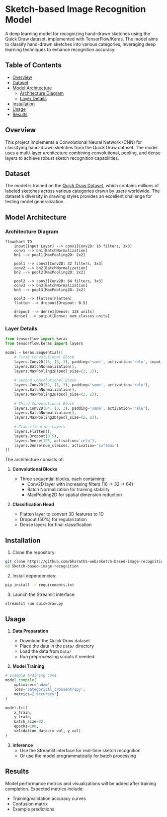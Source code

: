 # Sketch-based Image Recognition Model

A deep learning model for recognizing hand-drawn sketches using the Quick Draw dataset, implemented with TensorFlow/Keras. The model aims to classify hand-drawn sketches into various categories, leveraging deep learning techniques to enhance recognition accuracy.

## Table of Contents
- [Overview](#overview)
- [Dataset](#dataset) 
- [Model Architecture](#model-architecture)
  - [Architecture Diagram](#architecture-diagram)
  - [Layer Details](#layer-details)
- [Installation](#installation)
- [Usage](#usage)
- [Results](#results)
 
## Overview
This project implements a Convolutional Neural Network (CNN) for classifying hand-drawn sketches from the Quick Draw dataset. The model uses a multi-layer architecture combining convolutional, pooling, and dense layers to achieve robust sketch recognition capabilities.

## Dataset
The model is trained on the [Quick Draw Dataset](https://console.cloud.google.com/storage/browser/quickdraw_dataset/full/numpy_bitmap), which contains millions of labeled sketches across various categories drawn by users worldwide. The dataset's diversity in drawing styles provides an excellent challenge for testing model generalization.

## Model Architecture

### Architecture Diagram

```mermaid
flowchart TD
    input[Input Layer] --> conv1[Conv2D: 16 filters, 3x3]
    conv1 --> bn1[BatchNormalization]
    bn1 --> pool1[MaxPooling2D: 2x2]
    
    pool1 --> conv2[Conv2D: 32 filters, 3x3]
    conv2 --> bn2[BatchNormalization]
    bn2 --> pool2[MaxPooling2D: 2x2]
    
    pool2 --> conv3[Conv2D: 64 filters, 3x3]
    conv3 --> bn3[BatchNormalization]
    bn3 --> pool3[MaxPooling2D: 2x2]
    
    pool3 --> flatten[Flatten]
    flatten --> dropout[Dropout: 0.5]
    
    dropout --> dense1[Dense: 128 units]
    dense1 --> output[Dense: num_classes units]
```

### Layer Details

```python
from tensorflow import keras
from tensorflow.keras import layers

model = keras.Sequential([
    # First Convolutional Block
    layers.Conv2D(16, (3, 3), padding='same', activation='relu', input_shape=input_shape),
    layers.BatchNormalization(),
    layers.MaxPooling2D(pool_size=(2, 2)),
    
    # Second Convolutional Block
    layers.Conv2D(32, (3, 3), padding='same', activation='relu'),
    layers.BatchNormalization(),
    layers.MaxPooling2D(pool_size=(2, 2)),
    
    # Third Convolutional Block
    layers.Conv2D(64, (3, 3), padding='same', activation='relu'),
    layers.BatchNormalization(),
    layers.MaxPooling2D(pool_size=(2, 2)),
    
    # Classification Layers
    layers.Flatten(),
    layers.Dropout(0.5),
    layers.Dense(128, activation='relu'),
    layers.Dense(num_classes, activation='softmax')
])
```

The architecture consists of:

1. **Convolutional Blocks**
   - Three sequential blocks, each containing:
     - Conv2D layer with increasing filters (16 → 32 → 64)
     - Batch Normalization for training stability
     - MaxPooling2D for spatial dimension reduction

2. **Classification Head**
   - Flatten layer to convert 3D features to 1D
   - Dropout (50%) for regularization
   - Dense layers for final classification

## Installation

1. Clone the repository:
```bash
git clone https://github.com/bharathS-web/Sketch-based-image-recognition.git
cd Sketch-based-image-recognition
```

2. Install dependencies:
```bash
pip install -r requirements.txt
```

3. Launch the Streamlit interface:
```bash
streamlit run quickdraw.py
```

## Usage

1. **Data Preparation**
   - Download the Quick Draw dataset
   - Place the data in the `Data/` directory
   - Load the data from `Data/`
   - Run preprocessing scripts if needed

2. **Model Training**
```python
# Example training code
model.compile(
    optimizer='adam',
    loss='categorical_crossentropy',
    metrics=['accuracy']
)

model.fit(
    x_train,
    y_train,
    batch_size=32,
    epochs=100,
    validation_data=(x_val, y_val)
)
```

3. **Inference**
   - Use the Streamlit interface for real-time sketch recognition
   - Or use the model programmatically for batch processing

## Results
Model performance metrics and visualizations will be added after training completion. Expected metrics include:
- Training/validation accuracy curves
- Confusion matrix
- Example predictions
